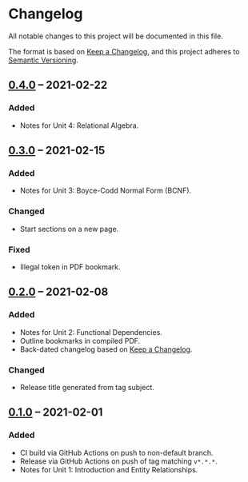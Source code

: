 # Changelog

All notable changes to this project will be documented in this file.

The format is based on [Keep a Changelog](https://keepachangelog.com/en/1.0.0/),
and this project adheres to [Semantic Versioning](https://semver.org/spec/v2.0.0.html).

## [0.4.0] &ndash; 2021-02-22

### Added

- Notes for Unit 4: Relational Algebra.

## [0.3.0] &ndash; 2021-02-15

### Added

- Notes for Unit 3: Boyce-Codd Normal Form (BCNF).

### Changed

- Start sections on a new page.

### Fixed

- Illegal token in PDF bookmark.

## [0.2.0] &ndash; 2021-02-08

### Added

- Notes for Unit 2: Functional Dependencies.
- Outline bookmarks in compiled PDF.
- Back-dated changelog based on [Keep a Changelog](https://keepachangelog.com/en/1.0.0/).

### Changed

- Release title generated from tag subject.

## [0.1.0] &ndash; 2021-02-01

### Added

- CI build via GitHub Actions on push to non-default branch.
- Release via GitHub Actions on push of tag matching `v*.*.*`.
- Notes for Unit 1: Introduction and Entity Relationships.

[0.4.0]: https://github.com/martindes01/data-structures-algorithms-databases/compare/v0.3.0...v0.4.0
[0.3.0]: https://github.com/martindes01/data-structures-algorithms-databases/compare/v0.2.0...v0.3.0
[0.2.0]: https://github.com/martindes01/data-structures-algorithms-databases/compare/v0.1.0...v0.2.0
[0.1.0]: https://github.com/martindes01/data-structures-algorithms-databases/compare/root...v0.1.0
